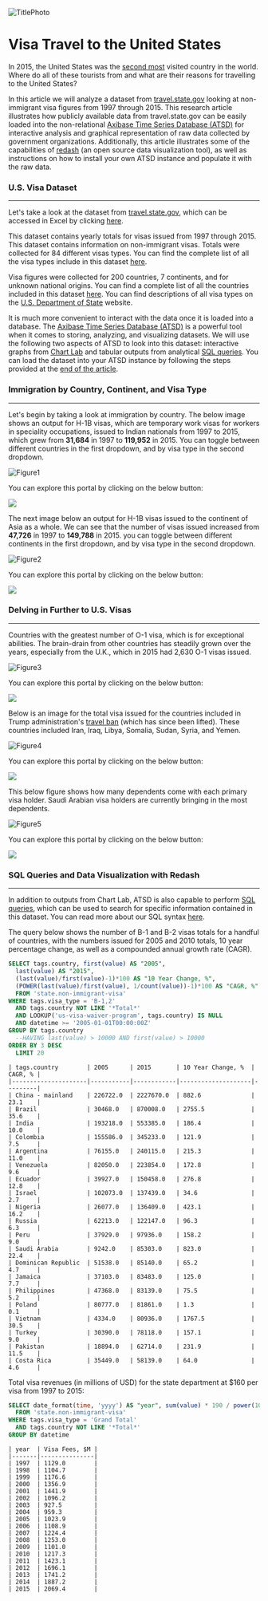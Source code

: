 ![TitlePhoto](Images/TitlePhoto.png)

Visa Travel to the United States
================================

In 2015, the United States was the [second most](https://en.wikipedia.org/wiki/World_Tourism_rankings) visited country in the world. Where do all of these tourists from and what
are their reasons for travelling to the United States?

In this article we will analyze a dataset from [travel.state.gov](travel.state.gov) looking at non-immigrant visa figures from 1997 through 2015. This research article illustrates 
how publicly available data from travel.state.gov can be easily loaded into the non-relational [Axibase Time Series Database (ATSD)](http://axibase.com/products/axibase-time-series-database/)
for interactive analysis and graphical representation of raw data collected by government organizations. Additionally, this article illustrates some of the capabilities of [redash](https://redash.io/)
(an open source data visualization tool), as well as instructions on how to install your own ATSD instance and populate it with the raw data.

### U.S. Visa Dataset
---------------------

Let's take a look at the dataset from [travel.state.gov](travel.state.gov), which can be accessed in Excel by clicking [here](https://travel.state.gov/content/dam/visas/Statistics/Non-Immigrant-Statistics/NIVDetailTables/FYs97-15_NIVDetailTable.xls).
 
This dataset contains yearly totals for visas issued from 1997 through 2015. This dataset contains information on non-immigrant visas. Totals were collected for 84 different visas types. You can find the complete list of all the visa 
types include in this dataset [here](Resources/visalist.txt).

Visa figures were collected for 200 countries, 7 continents, and for unknown national origins. You can find a complete list of all the countries included in this dataset [here](Resources/countrylist.txt).
You can find descriptions of all visa types on the [U.S. Department of State](https://travel.state.gov/content/visas/en/general/all-visa-categories.html) website.

It is much more convenient to interact with the data once it is loaded into a database. The [Axibase Time Series Database (ATSD)](http://axibase.com/products/axibase-time-series-database/) 
is a powerful tool when it comes to storing, analyzing, and visualizing datasets. We will use the following two aspects of ATSD to look into this dataset: interactive graphs 
from [Chart Lab](/ChartLabIntro/README.md) and tabular outputs from analytical [SQL queries](https://github.com/axibase/atsd-docs/blob/master/api/sql/README.md#overview).
You can load the dataset into your ATSD instance by following the steps provided at the [end of the article](#action-items). 
 
### Immigration by Country, Continent, and Visa Type
----------------------------------------------------

Let's begin by taking a look at immigration by country. The below image shows an output for H-1B visas, which are temporary work visas for workers in speciality occupations, issued
to Indian nationals from 1997 to 2015, which grew from **31,684** in 1997 to **119,952** in 2015. You can toggle between different countries in the first dropdown, and by visa type
in the second dropdown.

![Figure1](Images/Figure1.png)

You can explore this portal by clicking on the below button:

[![](Images/button.png)](https://apps.axibase.com/chartlab/8c9bb9cc)

The next image below an output for H-1B visas issued to the continent of Asia as a whole. We can see that the number of visas issued increased from **47,726** in 1997 to **149,788**
in 2015. you can toggle between different continents in the first dropdown, and by visa type in the second dropdown.
 
![Figure2](Images/Figure2.png)

You can explore this portal by clicking on the below button: 

[![](Images/button.png)](https://apps.axibase.com/chartlab/3c55ada0)

### Delving in Further to U.S. Visas
------------------------------------

Countries with the greatest number of O-1 visa, which is for exceptional abilities. The brain-drain from other countries has steadily grown over the years, especially from the U.K., 
which in 2015 had 2,630 O-1 visas issued.

![Figure3](Images/Figure3.png)

You can explore this portal by clicking on the below button: 

[![](Images/button.png)](https://apps.axibase.com/chartlab/3a320d35)

Below is an image for the total visa issued for the countries included in Trump administration's [travel ban](https://www.washingtonpost.com/graphics/national/immigration-order-explainer/)
(which has since been lifted). These countries included Iran, Iraq, Libya, Somalia, Sudan, Syria, and Yemen.     

![Figure4](Images/Figure4.png)

You can explore this portal by clicking on the below button:

[![](Images/button.png)](https://apps.axibase.com/chartlab/16c6e667/3/)

This below figure shows how many dependents come with each primary visa holder. Saudi Arabian visa holders are currently bringing in the most dependents.

![Figure5](Images/Figure5.png)

You can explore this portal by clicking on the below button: 

[![](Images/button.png)](https://apps.axibase.com/chartlab/1bc51064/2/)

### SQL Queries and Data Visualization with Redash
--------------------------------------------------

In addition to outputs from Chart Lab, ATSD is also capable to perform [SQL queries](https://github.com/axibase/atsd-docs/blob/master/api/sql/README.md#overview), 
which can be used to search for specific information contained in this dataset. You can read more about our SQL syntax [here](https://github.com/axibase/atsd-docs/blob/master/api/sql/README.md#syntax).

The query below shows the number of B-1 and B-2 visas totals for a handful of countries, with the numbers issued for 2005 and 2010 totals, 10 year percentage change, as well as a 
compounded annual growth rate (CAGR). 

```sql 
SELECT tags.country, first(value) AS "2005", 
  last(value) AS "2015", 
  (last(value)/first(value)-1)*100 AS "10 Year Change, %", 
  (POWER(last(value)/first(value), 1/count(value))-1)*100 AS "CAGR, %"
  FROM 'state.non-immigrant-visa' 
WHERE tags.visa_type = 'B-1,2'
  AND tags.country NOT LIKE '*Total*'
  AND LOOKUP('us-visa-waiver-program', tags.country) IS NULL
  AND datetime >= '2005-01-01T00:00:00Z'
GROUP BY tags.country
  --HAVING last(value) > 10000 AND first(value) > 10000
ORDER BY 3 DESC
  LIMIT 20
```

```ls
| tags.country        | 2005      | 2015       | 10 Year Change, %  | CAGR, % | 
|---------------------|-----------|------------|--------------------|---------| 
| China - mainland    | 226722.0  | 2227670.0  | 882.6              | 23.1    | 
| Brazil              | 30468.0   | 870008.0   | 2755.5             | 35.6    | 
| India               | 193218.0  | 553385.0   | 186.4              | 10.0    | 
| Colombia            | 155586.0  | 345233.0   | 121.9              | 7.5     | 
| Argentina           | 76155.0   | 240115.0   | 215.3              | 11.0    | 
| Venezuela           | 82050.0   | 223854.0   | 172.8              | 9.6     | 
| Ecuador             | 39927.0   | 150458.0   | 276.8              | 12.8    | 
| Israel              | 102073.0  | 137439.0   | 34.6               | 2.7     | 
| Nigeria             | 26077.0   | 136409.0   | 423.1              | 16.2    | 
| Russia              | 62213.0   | 122147.0   | 96.3               | 6.3     | 
| Peru                | 37929.0   | 97936.0    | 158.2              | 9.0     | 
| Saudi Arabia        | 9242.0    | 85303.0    | 823.0              | 22.4    | 
| Dominican Republic  | 51538.0   | 85140.0    | 65.2               | 4.7     | 
| Jamaica             | 37103.0   | 83483.0    | 125.0              | 7.7     | 
| Philippines         | 47368.0   | 83139.0    | 75.5               | 5.2     | 
| Poland              | 80777.0   | 81861.0    | 1.3                | 0.1     | 
| Vietnam             | 4334.0    | 80936.0    | 1767.5             | 30.5    | 
| Turkey              | 30390.0   | 78118.0    | 157.1              | 9.0     | 
| Pakistan            | 18894.0   | 62714.0    | 231.9              | 11.5    | 
| Costa Rica          | 35449.0   | 58139.0    | 64.0               | 4.6     | 
```

Total visa revenues (in millions of USD) for the state department at $160 per visa from 1997 to 2015:

```sql
SELECT date_format(time, 'yyyy') AS "year", sum(value) * 190 / power(10, 6) AS "Visa Fees, $M"
  FROM 'state.non-immigrant-visa' 
WHERE tags.visa_type = 'Grand Total' 
  AND tags.country NOT LIKE '*Total*' 
GROUP BY datetime
```

```ls
| year  | Visa Fees, $M | 
|-------|---------------| 
| 1997  | 1129.0        | 
| 1998  | 1104.7        | 
| 1999  | 1176.6        | 
| 2000  | 1356.9        | 
| 2001  | 1441.9        | 
| 2002  | 1096.2        | 
| 2003  | 927.5         | 
| 2004  | 959.3         | 
| 2005  | 1023.9        | 
| 2006  | 1108.9        | 
| 2007  | 1224.4        | 
| 2008  | 1253.0        | 
| 2009  | 1101.0        | 
| 2010  | 1217.3        | 
| 2011  | 1423.1        | 
| 2012  | 1696.1        | 
| 2013  | 1741.2        | 
| 2014  | 1887.2        | 
| 2015  | 2069.4        | 
```